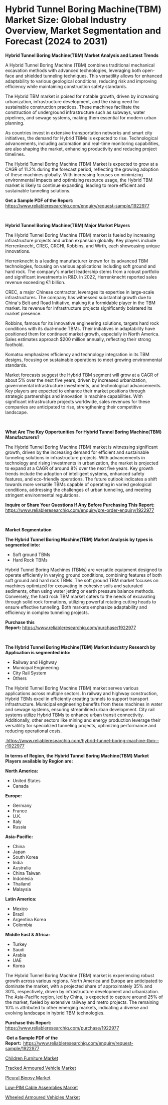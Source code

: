 <p><h1>Hybrid Tunnel Boring Machine(TBM) Market Size: Global Industry Overview, Market Segmentation and Forecast (2024 to 2031)</h1></p><p><strong>Hybrid Tunnel Boring Machine(TBM) Market Analysis and Latest Trends</strong></p>
<p><p>A Hybrid Tunnel Boring Machine (TBM) combines traditional mechanical excavation methods with advanced technologies, leveraging both open-face and shielded tunneling techniques. This versatility allows for enhanced adaptability to various geological conditions, reducing risk and improving efficiency while maintaining construction safety standards. </p><p>The Hybrid TBM market is poised for notable growth, driven by increasing urbanization, infrastructure development, and the rising need for sustainable construction practices. These machines facilitate the construction of underground infrastructure such as subways, water pipelines, and sewage systems, making them essential for modern urban planning. </p><p>As countries invest in extensive transportation networks and smart city initiatives, the demand for Hybrid TBMs is expected to rise. Technological advancements, including automation and real-time monitoring capabilities, are also shaping the market, enhancing productivity and reducing project timelines. </p><p>The Hybrid Tunnel Boring Machine (TBM) Market is expected to grow at a CAGR of 11.2% during the forecast period, reflecting the growing adoption of these machines globally. With increasing focuses on minimizing environmental impacts and optimizing resource usage, the Hybrid TBM market is likely to continue expanding, leading to more efficient and sustainable tunneling solutions.</p></p>
<p><strong>Get a Sample PDF of the Report:&nbsp;</strong> <a href="https://www.reliableresearchiq.com/enquiry/request-sample/1922977?utm_campaign=1123&utm_medium=2&utm_source=Github&utm_content=ia&utm_term=24102024&utm_id=hybrid-tunnel-boring-machinetbm">https://www.reliableresearchiq.com/enquiry/request-sample/1922977</a></p>
<p>&nbsp;</p>
<p><strong>Hybrid Tunnel Boring Machine(TBM) Major Market Players</strong></p>
<p><p>The Hybrid Tunnel Boring Machine (TBM) market is fueled by increasing infrastructure projects and urban expansion globally. Key players include Herrenknecht, CREC, CRCHI, Robbins, and Wirth, each showcasing unique innovations.</p><p>Herrenknecht is a leading manufacturer known for its advanced TBM technologies, focusing on various applications including soft ground and hard rock. The company's market leadership stems from a robust portfolio and significant investments in R&D. In 2022, Herrenknecht reported sales revenue exceeding €1 billion.</p><p>CREC, a major Chinese contractor, leverages its expertise in large-scale infrastructures. The company has witnessed substantial growth due to China's Belt and Road Initiative, making it a formidable player in the TBM market. Its revenue for infrastructure projects significantly bolstered its market presence.</p><p>Robbins, famous for its innovative engineering solutions, targets hard rock conditions with its dual-mode TBMs. Their initiatives in adaptability have positioned them for continued market growth, especially in North America. Sales estimates approach $200 million annually, reflecting their strong foothold.</p><p>Komatsu emphasizes efficiency and technology integration in its TBM designs, focusing on sustainable operations to meet growing environmental standards.</p><p>Market forecasts suggest the Hybrid TBM segment will grow at a CAGR of about 5% over the next five years, driven by increased urbanization, governmental infrastructure investments, and technological advancements. Key players are expected to enhance their market positions through strategic partnerships and innovation in machine capabilities. With significant infrastructure projects worldwide, sales revenues for these companies are anticipated to rise, strengthening their competitive landscape.</p></p>
<p>&nbsp;</p>
<p><strong>What Are The Key Opportunities For Hybrid Tunnel Boring Machine(TBM) Manufacturers?</strong></p>
<p><p>The Hybrid Tunnel Boring Machine (TBM) market is witnessing significant growth, driven by the increasing demand for efficient and sustainable tunneling solutions in infrastructure projects. With advancements in technology and rising investments in urbanization, the market is projected to expand at a CAGR of around 8% over the next five years. Key growth trends include the adoption of intelligent systems, enhanced safety features, and eco-friendly operations. The future outlook indicates a shift towards more versatile TBMs capable of operating in varied geological conditions, addressing the challenges of urban tunneling, and meeting stringent environmental regulations.</p></p>
<p><strong>Inquire or Share Your Questions If Any Before Purchasing This Report:</strong> <a href="https://www.reliableresearchiq.com/enquiry/pre-order-enquiry/1922977?utm_campaign=1123&utm_medium=2&utm_source=Github&utm_content=ia&utm_term=24102024&utm_id=hybrid-tunnel-boring-machinetbm">https://www.reliableresearchiq.com/enquiry/pre-order-enquiry/1922977</a></p>
<p>&nbsp;</p>
<p><strong>Market Segmentation</strong></p>
<p><strong>The Hybrid Tunnel Boring Machine(TBM) Market Analysis by types is segmented into:</strong></p>
<p><ul><li>Soft ground TBMs</li><li>Hard Rock TBMs</li></ul></p>
<p><p>Hybrid Tunnel Boring Machines (TBMs) are versatile equipment designed to operate efficiently in varying ground conditions, combining features of both soft ground and hard rock TBMs. The soft ground TBM market focuses on machines optimized for excavating in cohesive soils and saturated sediments, often using water jetting or earth pressure balance methods. Conversely, the hard rock TBM market caters to the needs of excavating through solid rock formations, utilizing powerful rotating cutting heads to ensure effective tunneling. Both markets emphasize adaptability and efficiency in complex tunneling projects.</p></p>
<p><strong>Purchase this Report:&nbsp;</strong><a href="https://www.reliableresearchiq.com/purchase/1922977?utm_campaign=1123&utm_medium=2&utm_source=Github&utm_content=ia&utm_term=24102024&utm_id=hybrid-tunnel-boring-machinetbm">https://www.reliableresearchiq.com/purchase/1922977</a></p>
<p>&nbsp;</p>
<p><strong>The Hybrid Tunnel Boring Machine(TBM) Market Industry Research by Application is segmented into:</strong></p>
<p><ul><li>Railway and Highway</li><li>Municipal Engineering</li><li>City Rail System</li><li>Others</li></ul></p>
<p><p>The Hybrid Tunnel Boring Machine (TBM) market serves various applications across multiple sectors. In railway and highway construction, Hybrid TBMs excel in efficiently creating tunnels to support transport infrastructure. Municipal engineering benefits from these machines in water and sewage systems, ensuring streamlined urban development. City rail systems utilize Hybrid TBMs to enhance urban transit connectivity. Additionally, other sectors like mining and energy production leverage their versatility for specialized tunneling projects, optimizing performance and reducing operational costs.</p></p>
<p><a href="https://www.reliableresearchiq.com/hybrid-tunnel-boring-machine-tbm--r1922977?utm_campaign=1123&utm_medium=2&utm_source=Github&utm_content=ia&utm_term=24102024&utm_id=hybrid-tunnel-boring-machinetbm">&nbsp;https://www.reliableresearchiq.com/hybrid-tunnel-boring-machine-tbm--r1922977</a></p>
<p><strong>In terms of Region, the Hybrid Tunnel Boring Machine(TBM) Market Players available by Region are:</strong></p>
<p>
    <p> <strong> North America: </strong>
        <ul>
            <li>United States</li>
            <li>Canada</li>
        </ul>
        </p> 
    <p> <strong> Europe: </strong>
        <ul>
            <li>Germany</li>
            <li>France</li>
            <li>U.K.</li>
            <li>Italy</li>
            <li>Russia</li>
        </ul>
        </p> 
    <p> <strong> Asia-Pacific: </strong>
        <ul>
            <li>China</li>
            <li>Japan</li>
            <li>South Korea</li>
            <li>India</li>
            <li>Australia</li>
            <li>China Taiwan</li>
            <li>Indonesia</li>
            <li>Thailand</li>
            <li>Malaysia</li>
        </ul>
        </p> 
    <p> <strong> Latin America: </strong>
        <ul>
            <li>Mexico</li>
            <li>Brazil</li>
            <li>Argentina Korea</li>
            <li>Colombia</li>
        </ul>
        </p> 
    <p> <strong> Middle East & Africa: </strong>
        <ul>
            <li>Turkey</li>
            <li>Saudi</li>
            <li>Arabia</li>
            <li>UAE</li>
            <li>Korea</li>
        </ul>
    </p>
    </p>
<p><p>The Hybrid Tunnel Boring Machine (TBM) market is experiencing robust growth across various regions. North America and Europe are anticipated to dominate the market, with a projected share of approximately 35% and 30%, respectively, driven by infrastructure development and urbanization. The Asia-Pacific region, led by China, is expected to capture around 25% of the market, fueled by extensive railway and metro projects. The remaining 10% is attributed to other emerging markets, indicating a diverse and evolving landscape in hybrid TBM technologies.</p></p>
<p><strong>Purchase this Report: </strong><a href="https://www.reliableresearchiq.com/purchase/1922977?utm_campaign=1123&utm_medium=2&utm_source=Github&utm_content=ia&utm_term=24102024&utm_id=hybrid-tunnel-boring-machinetbm">https://www.reliableresearchiq.com/purchase/1922977</a></p>
<p>&nbsp;<strong>Get a Sample PDF of the Report:&nbsp;&nbsp;</strong><a href="https://www.reliableresearchiq.com/enquiry/request-sample/1922977?utm_campaign=1123&utm_medium=2&utm_source=Github&utm_content=ia&utm_term=24102024&utm_id=hybrid-tunnel-boring-machinetbm">https://www.reliableresearchiq.com/enquiry/request-sample/1922977</a></p>
<p><strong></strong></p>
<p><p><a href="https://github.com/angilauio/Market-Research-Report-List-1/blob/main/children-furniture-market.md?utm_campaign=1123&utm_medium=2&utm_source=Github&utm_content=ia&utm_term=24102024&utm_id=hybrid-tunnel-boring-machinetbm">Children Furniture Market</a></p><p><a href="https://issuu.com/reportprime-2/docs/tracked-armoured-vehicle-market-siz_e37668e600ae10?utm_campaign=1123&utm_medium=2&utm_source=Github&utm_content=ia&utm_term=24102024&utm_id=hybrid-tunnel-boring-machinetbm">Tracked Armoured Vehicle Market</a></p><p><a href="https://www.linkedin.com/pulse/emerging-trends-pleural-biopsy-market-global-outlook-future-qvdgf?utm_campaign=1123&utm_medium=2&utm_source=Github&utm_content=ia&utm_term=24102024&utm_id=hybrid-tunnel-boring-machinetbm">Pleural Biopsy Market</a></p><p><a href="https://github.com/anaeilandos/Market-Research-Report-List-1/blob/main/low-pim-cable-assemblies-market.md?utm_campaign=1123&utm_medium=2&utm_source=Github&utm_content=ia&utm_term=24102024&utm_id=hybrid-tunnel-boring-machinetbm">Low-PIM Cable Assemblies Market</a></p><p><a href="https://issuu.com/reportprime-2/docs/wheeled-armoured-vehicles-market-si_fafab85ed95f6e?utm_campaign=1123&utm_medium=2&utm_source=Github&utm_content=ia&utm_term=24102024&utm_id=hybrid-tunnel-boring-machinetbm">Wheeled Armoured Vehicles Market</a></p></p>